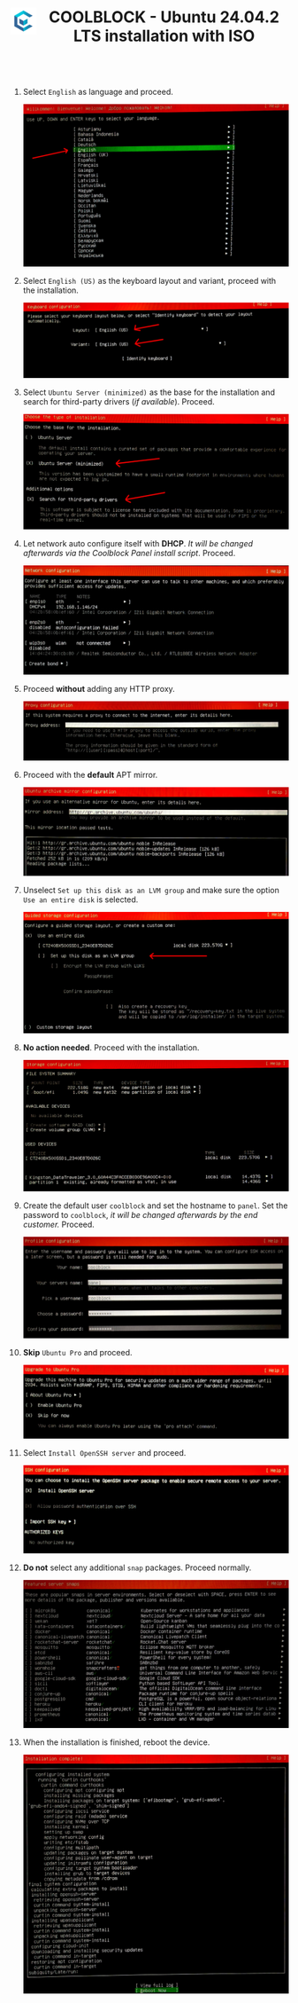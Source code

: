 <header>
  <span style="display: inline-flex; align-items: center;">
    <img src="assets/coolblock-logo.svg" width="48" height="48" style="margin-right: 5px;">
    <h1>COOLBLOCK - Ubuntu 24.04.2 LTS installation with ISO</h1>
  </span>
</header>

1. Select `English` as language and proceed.

   ![iso-installation-step-1](assets/ISO_STEP_1.jpg)

2. Select `English (US)` as the keyboard layout and variant, proceed with the installation.

   ![iso-installation-step-2](assets/ISO_STEP_2.jpg)

3. Select `Ubuntu Server (minimized)` as the base for the installation and search for third-party drivers (_if available_). Proceed.

   ![iso-installation-step-3](assets/ISO_STEP_3.jpg)

4. Let network auto configure itself with **DHCP**. _It will be changed afterwards via the Coolblock Panel install script_. Proceed.

   ![iso-installation-step-4](assets/ISO_STEP_4.jpg)

5. Proceed **without** adding any HTTP proxy.

   ![iso-installation-step-5](assets/ISO_STEP_5.jpg)

6. Proceed with the **default** APT mirror.

   ![iso-installation-step-6](assets/ISO_STEP_6.jpg)

7. Unselect `Set up this disk as an LVM group` and make sure the option `Use an entire disk` is selected.

   ![iso-installation-step-7](assets/ISO_STEP_7.jpg)

8. **No action needed**. Proceed with the installation.

   ![iso-installation-step-8](assets/ISO_STEP_8.jpg)

9. Create the default user `coolblock` and set the hostname to `panel`. Set the password to `coolblock`, _it will be changed afterwards by the end customer._ Proceed.

   ![iso-installation-step-9](assets/ISO_STEP_9.jpg)

10. **Skip** `Ubuntu Pro` and proceed.

    ![iso-installation-step-10](assets/ISO_STEP_10.jpg)

11. Select `Install OpenSSH server` and proceed.

    ![iso-installation-step-11](assets/ISO_STEP_11.jpg)

12. **Do not** select any additional `snap` packages. Proceed normally.

    ![iso-installation-step-12](assets/ISO_STEP_12.jpg)

13. When the installation is finished, reboot the device.

    ![iso-installation-step-13](assets/ISO_STEP_13.jpg)
